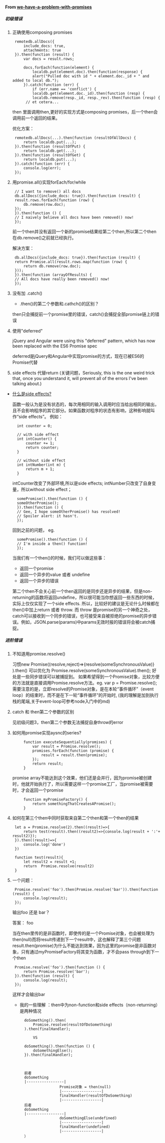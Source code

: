 #### From [we-have-a-problem-with-promises](https://pouchdb.com/2015/05/18/we-have-a-problem-with-promises.html)

##### 初级错误
1. 正确使用composing promises  

        remotedb.allDocs({  
            include_docs: true,  
            attachments: true  
        }).then(function (result) {  
            var docs = result.rows;  

            docs.forEach(function(element) {  
                localdb.put(element.doc).then(function(response) {  
                alert("Pulled doc with id " + element.doc._id + " and added to local db.");  
            }).catch(function (err) {   
                if (err.name == 'conflict') {  
                localdb.get(element.doc._id).then(function (resp) {  
                localdb.remove(resp._id, resp._rev).then(function (resp) {  
             // et cetera...  


    then 里面调用then,更好的实现方式是composing promises，后一个then会调用前一个返回的结果。

    优化方案：  

        remotedb.allDocs(...).then(function (resultOfAllDocs) {  
            return localdb.put(...);  
        }).then(function (resultOfPut) {  
            return localdb.get(...);  
        }).then(function (resultOfGet) {  
            return localdb.put(...);  
        }).catch(function (err) {  
            console.log(err);  
        });



2. 用promise.all()实现forEach/for/while

        // I want to remove() all docs  
        db.allDocs({include_docs: true}).then(function (result) {  
        result.rows.forEach(function (row) {  
            db.remove(row.doc);    
        });  
        }).then(function () {  
        // I naively believe all docs have been removed() now!  
        });  

    前一个then并没有返回一个新的promise结果给第二个then,所以第二个then在db.remove()之前就已经执行。

    解决方案：

        db.allDocs({include_docs: true}).then(function (result) {  
        return Promise.all(result.rows.map(function (row) {  
            return db.remove(row.doc);  
        }));  
        }).then(function (arrayOfResults) {  
        // All docs have really been removed() now!  
        });  


3. 没有加 .catch()

    * .then()的第二个参数和.cathch()的区别？

    then只会捕捉前一个promise里的错误，catch()会捕捉全部promise链上的错误


4. 使用"deferred"

    jQuery and Angular were using this "deferred" pattern,
    which has now been replaced with the ES6 Promise spec

    deferred是jQuery和Angular中实现promise的方式，现在已被ES6的Promise代替

5. side effects 代替return 
(关键问题，Seriously, this is the one weird trick that, once you understand it, will prevent all of the errors I've been talking about.)

* [什么是side effects?](https://www.zhihu.com/question/30779564)

    函数一般认为是没有状态的，每次用相同的输入调用时应当给出相同的输出，且不会影响程序的其它部分。如果函数对程序的状态有影响，这种影响就叫作“side effects”。  例如：  

    
        int counter = 0;

        // with side effect
        int intCounter() {
            counter += 1;
            return counter;
        }

        // without side effect
        int intNumber(int m) {
            return m + 1;
        }
    
    intCounter改变了外部环境,所以是side effects; intNumber只改变了自身变量，所以without side effect；

        somePromise().then(function () {  
        someOtherPromise();  
        }).then(function () {  
        // Gee, I hope someOtherPromise() has resolved!  
        // Spoiler alert: it hasn't.  
        });  
 
    回到之前的问题，
    eg.    

        somePromise().then(function () {  
        // I'm inside a then() function!  
        });  


    当我们有一个then()的时候，我们可以做这些事：

    - 返回一个promise
    - 返回一个异步的value 或者 undefine
    - 返回一个异步的错误

    第二个then不会关心前一个then返回的是同步还是异步的结果，但是non-returning的函数将返回undefine，所以很可能当你想返回一些东西的时候，实际上仅仅实现了一个side effects.
    所以，比较好的建议是无论什么时候都在then()中加上return 或者 throw.
    而 throw 是promise的另一个神奇之处，catch可以接收到一个同步的错误，也可接受来自被拒绝的promise的异步错误。例如，JSON.parse(params)中params无效时报的错误将会被catch捕捉。


##### 进阶错误
1. 不知道用promise.resolve()

    习惯new Promise((resolve,reject)=>{resolve(someSynchronousValue)} ).then()
    可以优化为
    Promise.resolve(someSynchronousValue).then();
    好处是一些同步错误可以被捕捉到。
    如果希望得到一个Promise对象，比较方便的方法就是直接调用Promise.resolve方法。eg. var p = Promise.resolve();
    需要注意的是，立即resolve的Promise对象，是在本轮“事件循环”（event loop）的结束时，而不是在下一轮“事件循环”的开始时,
    (我的理解是加到执行栈的尾端,关于event-loop可参考node入门中的md)

2. catch 和 then第二个参数的区别

    见初级问题3，then第二个参数无法捕捉自身throw的error

3. 如何用promise实现aysnc的series?

            function executeSequentially(promises) {  
                var result = Promise.resolve();  
                promises.forEach(function (promise) {  
                    result = result.then(promise);  
                });  
                return result;  
            }

    promise array不能达到这个效果，他们还是会并行，因为promise被创建时，他就开始执行了，所以需要这样一个promise工厂，当promise被需要时，才会返回一个promise

            function myPromiseFactory() {  
                return somethingThatCreatesAPromise();  
            }  

4. 如何在第三个then中同时获取来自第二个then和第一个then的结果

        let a = Promise.resolve(2).then((result)=>{
            return test(result).then((result2)=>{console.log(result + ':'+ result2)});
        }).then((result)=>{
            console.log('done')
        })

        function test(result){
            let result2 = result +1;
            return  Promise.resolve(result2)
        }


5. 一个问题：

        Promise.resolve('foo').then(Promise.resolve('bar')).then(function (result) {  
            console.log(result);  
        });  

    输出foo 还是 bar？

    答案： foo

    当在then里传的是非函数时，即使传的是一个Promise对象，也会被处理为then(null)而将result传递到下一个result中，这也解释了第三个问题result.then(promise)为什么不能达到效果，因为这里的promise是非函数对象，只有通过myPromiseFactory将其变为函数，才不会pass through到下一个then

        Promise.resolve('foo').then(function () {  
            return Promise.resolve('bar');  
        }).then(function (result) {  
            console.log(result);  
        });  
    
    这样才会输出bar


    * 我的一些理解 ：then中为non-function和side effects（non-returning）是两种情况

            doSomething().then(  
                Promise.resolve(resultOfDoSomething)  
            ).then(finalHandler);  

                VS

            doSomething().then(function () {  
                doSomethingElse();  
            }).then(finalHandler);  



            前者
            doSomething
            |-----------------|
                            Promise对象 = then(null)
                            |------------------|
                            finalHandler(resultOfDoSomething)
                            |------------------|
            后者  
            doSomething
            |-----------------|
                            doSomethingElse(undefined)
                            |------------------|
                            finalHandler(undefined)
                            |------------------|
            ）




